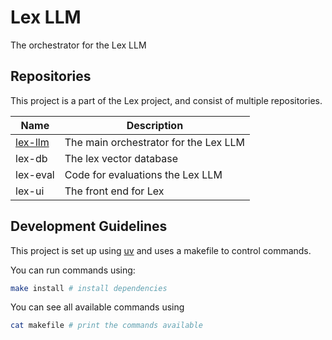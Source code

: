# Lex LLM
The orchestrator for the Lex LLM

## Repositories

This project is a part of the Lex project, and consist of multiple repositories.

| Name      | Description                           |
| --------- | ------------------------------------- |
| [lex-llm] | The main orchestrator for the Lex LLM |
| lex-db    | The lex vector database               |
| lex-eval  | Code for evaluations the Lex LLM      |
| lex-ui    | The front end for Lex                 |

[lex-llm]: https://github.com/centre-for-humanities-computing/lex-llm

## Development Guidelines


This project is set up using [uv](https://docs.astral.sh/uv/) and uses a makefile to control commands.

You can run commands using:
```bash
make install # install dependencies
```

You can see all available commands using
```bash
cat makefile # print the commands available
```

